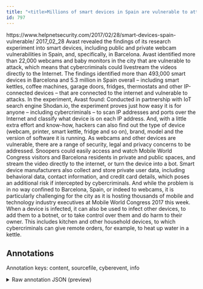 ```yaml
---
title: "<title>Millions of smart devices in Spain are vulnerable to attack - Help Net Security</title>"
id: 797
---
```


<title>Millions of smart devices in Spain are vulnerable to attack - Help Net Security</title>
<source> https://www.helpnetsecurity.com/2017/02/28/smart-devices-spain-vulnerable/ </source>
<date> 2017_02_28 </date>
<text>
Avast revealed the findings of its research experiment into smart devices, including public and private webcam vulnerabilities in Spain, and, specifically, in Barcelona.
Avast identified more than 22,000 webcams and baby monitors in the city that are vulnerable to attack, which means that cybercriminals could livestream the videos directly to the Internet.
The findings identified more than 493,000 smart devices in Barcelona and 5.3 million in Spain overall – including smart kettles, coffee machines, garage doors, fridges, thermostats and other IP-connected devices – that are connected to the internet and vulnerable to attacks.
In the experiment, Avast found:
Conducted in partnership with IoT search engine Shodan.io, the experiment proves just how easy it is for anyone – including cybercriminals – to scan IP addresses and ports over the Internet and classify what device is on each IP address.
And, with a little extra effort and know-how, hackers can also find out the type of device (webcam, printer, smart kettle, fridge and so on), brand, model and the version of software it is running.
As webcams and other devices are vulnerable, there are a range of security, legal and privacy concerns to be addressed.
Snoopers could easily access and watch Mobile World Congress visitors and Barcelona residents in private and public spaces, and stream the video directly to the internet, or turn the device into a bot.
Smart device manufacturers also collect and store private user data, including behavioral data, contact information, and credit card details, which poses an additional risk if intercepted by cybercriminals.
And while the problem is in no way confined to Barcelona, Spain, or indeed to webcams, it is particularly challenging for the city as it is hosting thousands of mobile and technology industry executives at Mobile World Congress 2017 this week.
When a device is infected, it can also be used to infect other devices, to add them to a botnet, or to take control over them and do harm to their owner.
This includes kitchen and other household devices, to which cybercriminals can give remote orders, for example, to heat up water in a kettle.
</text>



## Annotations

Annotation keys: content, sourcefile, cyberevent, info

<details>
<summary>Raw annotation JSON (preview)</summary>

```json
{
  "content": "Avast revealed the findings of its research experiment into smart devices, including public and private webcam vulnerabilities in Spain, and, specifically, in Barcelona. Avast identified more than 22,000 webcams and baby monitors in the city that are vulnerable to attack, which means that cybercriminals could livestream the videos directly to the Internet. The findings identified more than 493,000 smart devices in Barcelona and 5.3 million in Spain overall \u2013 including smart kettles, coffee machines, garage doors, fridges, thermostats and other IP-connected devices \u2013 that are connected to the internet and vulnerable to attacks. In the experiment, Avast found: Conducted in partnership with IoT search engine Shodan.io, the experiment proves just how easy it is for anyone \u2013 including cybercriminals \u2013 to scan IP addresses and ports over the Internet and classify what device is on each IP address. And, with a little extra effort and know-how, hackers can also find out the type of device (webcam, printer, smart kettle, fridge and so on), brand, model and the version of software it is running. As webcams and other devices are vulnerable, there are a range of security, legal and privacy concerns to be addressed. Snoopers could easily access and watch Mobile World Congress visitors and Barcelona residents in private and public spaces, and stream the video directly to the internet, or turn the device into a bot. Smart device manufacturers also collect and store private user data, including behavioral data, contact information, and credit card details, which poses an additional risk if intercepted by cybercriminals. And while the problem is in no way confined to Barcelona, Spain, or indeed to webcams, it is particularly challenging for the city as it is hosting thousands of mobile and technology industry executives at Mobile World Congress 2017 this week. When a device is infected, it can also be used to infect other devices, to add them to a botnet, or to take control over them and do harm to their owner. This includes kitchen and other household devices, to which cybercriminals can give remote orders, for example, to heat up water in a kettle.",
  "sourcefile": "797.txt",
  "cyberevent": {
    "hopper": [
      {
        "index": 0,
        "relation": "Same",
        "events": [
          {
            "index": "E2",
            "type": "Vulnerability-related",
            "realis": "Actual",
            "nugget": {
              "startOffset": 176,
              "index": "T3",
              "endOffset": 186,
              "text": "identified"
            },
            "argument": [
              {
                "index": "T7",
                "text": "webcams",
                "endOffset": 211,
                "role": {
                  "type": "Vulnerable_System"
                },
                "startOffset": 204,
                "type": "Device"
              },
              {
                "index": "T8",
                "text": "baby monitors",
                "endOffset": 229,
                "role": {
                  "type": "Vulnerable_System"
                },
                "startOffset": 216,
                "type": "Device"
              },
              {
                "index": "T2",
                "external_reference": {
                  "dbpediaURI": "http://dbpedia.org/resource/Avast_Software",
                  "wikidataid": "Q2247432"
                },
                "endOffset": 175,
                "role": {
                  "type": "Discoverer"
                },
                "text": "Avast",
                "startOffset": 170,
                "type": "Organization"
              }
            ],
            "subtype": "DiscoverVulnerability"
          },
          {
            "index": "E3",
            "type": "Vulnerability-related",
            "realis": "Actual",
            "nugget": {
              "startOffset": 247,
              "index": "T9",
   
```
</details>
